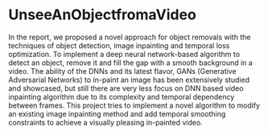 # UnseeAnObjectfromaVideo
In the report, we proposed a novel approach for object removals with the techniques of object
detection, image inpainting and temporal loss optimization. To implement a deep neural
network-based algorithm to detect an object, remove it and fill the gap with a smooth
background in a video. The ability of the DNNs and its latest flavor, GANs (Generative
Adversarial Networks) to in-paint an image has been extensively studied and showcased, but
still there are very less focus on DNN based video inpainting algorithm due to its complexity
and temporal dependency between frames. This project tries to implement a novel algorithm
to modify an existing image inpainting method and add temporal smoothing constraints to
achieve a visually pleasing in-painted video.
